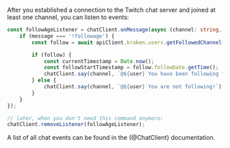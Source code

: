 After you established a connection to the Twitch chat server and joined at least one channel, you can listen to events:

```typescript
const followAgeListener = chatClient.onMessage(async (channel: string, user: string, message: string, msg: TwitchPrivateMessage) => {
	if (message === '!followage') {
		const follow = await apiClient.kraken.users.getFollowedChannel(msg.userInfo.userId, msg.channelId);

		if (follow) {
			const currentTimestamp = Date.now();
			const followStartTimestamp = follow.followDate.getTime();
			chatClient.say(channel, `@${user} You have been following for ${secondsToDuration((currentTimestamp - followStartTimestamp) / 1000)}!`);
		} else {
			chatClient.say(channel, `@${user} You are not following!`);
		}
	}
});

// later, when you don't need this command anymore:
chatClient.removeListener(followAgeListener);
```

A list of all chat events can be found in the {@ChatClient} documentation.
